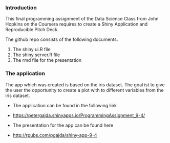 ### Introduction

This final programming assignment of the Data Science Class from John Hopkins 
on the Coursera requires to create a Shiny Application and Reproducible Pitch Deck.

The github repo consists of the following documents.

1.  The shiny ui.R file
2.  The shiny server.R file
3.  The rmd file for the presentation


### The application

The app which was created is based on the iris dataset. The goal ist to give the
user the opportunity to create a plot with to different variables from the iris
dataset. 

- The application can be found in the following link
- https://petergajda.shinyapps.io/ProgrammingAssignment_9-4/

- The presentation for the app can be found here
- http://rpubs.com/pgajda/shiny-app-9-4
